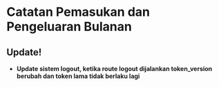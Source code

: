 # Catatan Pemasukan dan Pengeluaran Bulanan

## Update!
 - **Update sistem logout, ketika route logout dijalankan token_version berubah dan token lama tidak berlaku lagi**